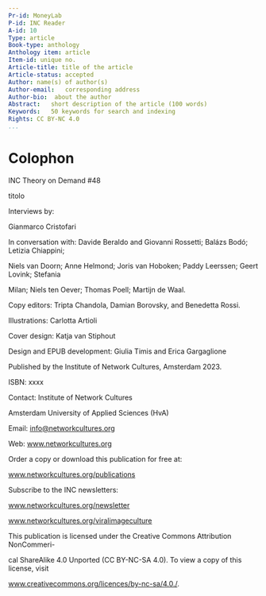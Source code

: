 ```yaml
---
Pr-id: MoneyLab
P-id: INC Reader
A-id: 10
Type: article
Book-type: anthology
Anthology item: article
Item-id: unique no.
Article-title: title of the article
Article-status: accepted
Author: name(s) of author(s)
Author-email:   corresponding address
Author-bio:  about the author
Abstract:   short description of the article (100 words)
Keywords:   50 keywords for search and indexing
Rights: CC BY-NC 4.0
...
```



# Colophon 

INC Theory on Demand #48

titolo

Interviews by:

Gianmarco Cristofari

In conversation with: Davide Beraldo and Giovanni Rossetti; Balázs Bodó;
Letizia Chiappini;

Niels van Doorn; Anne Helmond; Joris van Hoboken; Paddy Leerssen; Geert
Lovink; Stefania

Milan; Niels ten Oever; Thomas Poell; Martijn de Waal.

Copy editors: Tripta Chandola, Damian Borovsky, and Benedetta Rossi.

Illustrations: Carlotta Artioli

Cover design: Katja van Stiphout

Design and EPUB development: Giulia Timis and Erica Gargaglione

Published by the Institute of Network Cultures, Amsterdam 2023.

ISBN: xxxx

Contact: Institute of Network Cultures

Amsterdam University of Applied Sciences (HvA)

Email: info@networkcultures.org

Web: www.networkcultures.org

Order a copy or download this publication for free at:

www.networkcultures.org/publications

Subscribe to the INC newsletters:

www.networkcultures.org/newsletter

www.networkcultures.org/viralimageculture

This publication is licensed under the Creative Commons Attribution
NonCommeri-

cal ShareAlike 4.0 Unported (CC BY-NC-SA 4.0). To view a copy of this
license, visit

www.creativecommons.org/licences/by-nc-sa/4.0./.
